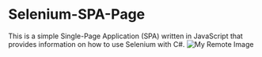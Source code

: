 # Selenium-SPA-Page
This is a simple Single-Page Application (SPA) written in JavaScript that provides information on how to use Selenium with C#.
![My Remote Image](https://www.dropbox.com/s/innhyyokva0vy8a/index.png?dl=0)
